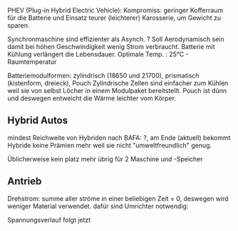PHEV (Plug-in Hybrid Electric Vehicle):
Kompromiss: geringer Kofferraum für die Batterie und Einsatz teurer (leichterer) Karosserie, um Gewicht zu sparen.

Synchronmaschine sind effizienter als Asynch. ?
Soll Aerodynamisch sein damit bei höhen Geschwindigkeit wenig Strom verbraucht.
Batterie mit Kühlung verlängert die Lebensdauer. Optimale Temp. : 25°C - Raumtemperatur

Batteriemodulformen: zylindrisch (18650 und 21700), prismatisch (kistenform, dreieck), Pouch
Zylindrische Zellen sind einfacher zum Kühlen weil sie von selbst Löcher in einem Modulpaket bereitstellt.
Pouch ist dünn und deswegen entweicht die Wärme leichter vom Körper.

## Hybrid Autos

mindest Reichweite von Hybriden nach BAFA: ?, am Ende (aktuell) bekommt Hybride keine Prämien mehr weil sie nicht "umweltfreundlich" genug.

Üblicherweise kein platz mehr übrig für 2 Maschine und -Speicher

## Antrieb
Drehstrom: summe aller ströme in einer beliebigen Zeit = 0, deswegen wird weniger Material verwendet.
dafür sind Umrichter notwendig: 

Spannungsverlauf folgt jetzt 